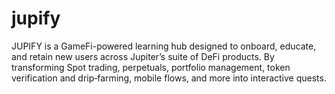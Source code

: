 # jupify
JUPIFY is a GameFi-powered learning hub designed to onboard, educate, and retain new users across Jupiter’s suite of DeFi products. By transforming Spot trading, perpetuals, portfolio management, token verification and drip‐farming, mobile flows, and more into interactive quests.
